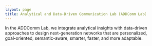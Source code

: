 ```yaml
---
layout: page
title: Analytical and Data-Driven Communication Lab (ADDComm Lab)
--- 
```


In the ADDComm Lab, we integrate analytical insights with data-driven approaches to design next-generation networks that are personalized, goal-oriented, semantic-aware, smarter, faster, and more adaptable. 
